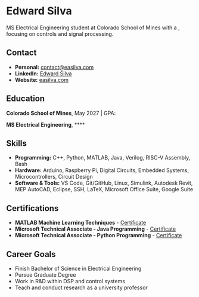 # Edward Silva

MS Electrical Engineering student at Colorado School of Mines with a , focusing on controls and signal processing.

## Contact

  - **Personal:** [contact@easilva.com](mailto:contact@easilva.com)
  - **LinkedIn:** [Edward Silva](https://www.linkedin.com/in/edwardasilva)
  - **Website:** [easilva.com](https://easilva.com)

## Education

**Colorado School of Mines**, May 2027 | GPA: 

**MS Electrical Engineering**, ****

## Skills

- **Programming:** C++, Python, MATLAB, Java, Verilog, RISC-V Assembly, Bash
- **Hardware:** Arduino, Raspberry Pi, Digital Circuits, Embedded Systems, Microcontrollers, Circuit Design
- **Software & Tools:** VS Code, Git/GitHub, Linux, Simulink, Autodesk Revit, MEP AutoCAD, Eclipse, SSH, LaTeX, Microsoft Office Suite, Google Suite

## Certifications

- **MATLAB Machine Learning Techniques** - [Certificate](https://www.credly.com/badges/3d740a34-2cfa-4259-ab08-3aeed0e3f03c/public_url)
- **Microsoft Technical Associate - Java Programming** - [Certificate](assets/JavaMTA.pdf )
- **Microsoft Technical Associate - Python Programming** - [Certificate](assets/PythonMTA.pdf)

## Career Goals

- Finish Bachelor of Science in Electrical Engineering
- Pursue Graduate Degree
- Work in R&D within DSP and control systems
- Teach and conduct research as a university professor

